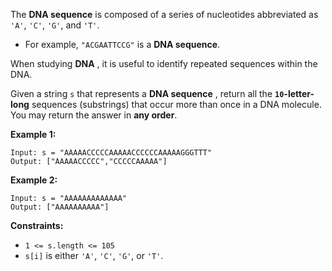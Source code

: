 The **DNA sequence** is composed of a series of nucleotides abbreviated as
`'A'`, `'C'`, `'G'`, and `'T'`.

  * For example, `"ACGAATTCCG"` is a **DNA sequence**.

When studying **DNA** , it is useful to identify repeated sequences within the
DNA.

Given a string `s` that represents a **DNA sequence** , return all the
**`10`-letter-long** sequences (substrings) that occur more than once in a DNA
molecule. You may return the answer in **any order**.



**Example 1:**

    
    
    Input: s = "AAAAACCCCCAAAAACCCCCCAAAAAGGGTTT"
    Output: ["AAAAACCCCC","CCCCCAAAAA"]
    

**Example 2:**

    
    
    Input: s = "AAAAAAAAAAAAA"
    Output: ["AAAAAAAAAA"]
    



**Constraints:**

  * `1 <= s.length <= 105`
  * `s[i]` is either `'A'`, `'C'`, `'G'`, or `'T'`.

